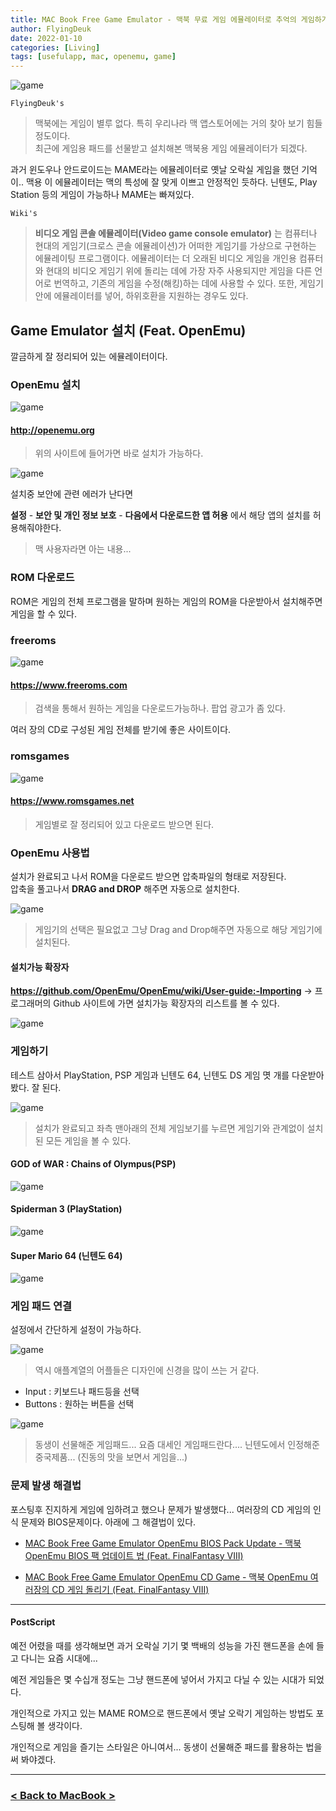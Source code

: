 ```yaml
---
title: MAC Book Free Game Emulator - 맥북 무료 게임 에뮬레이터로 추억의 게임하기 (Feat. OpenEmu)
author: FlyingDeuk
date: 2022-01-10
categories: [Living]
tags: [usefulapp, mac, openemu, game]
---
```


![game](/img/living/macbook/game.jpg)

`FlyingDeuk's`
> 맥북에는 게임이 별루 없다. 특히 우리나라 맥 앱스토어에는 거의 찾아 보기 힘들 정도이다. <br>
최근에 게임용 패드를 선물받고 설치해본 맥북용 게임 에뮬레이터가 되겠다.

과거 윈도우나 안드로이드는 MAME라는 에뮬레이터로 옛날 오락실 게임을 했던 기억이.. 맥용 이 에뮬레이터는 맥의 특성에 잘 맞게 이쁘고 안정적인 듯하다.
닌텐도, Play Station 등의 게임이 가능하나 MAME는 빠져있다.

`Wiki's`
> **비디오 게임 콘솔 에뮬레이터(Video game console emulator)** 는 컴퓨터나 현대의 게임기(크로스 콘솔 에뮬레이션)가 어떠한 게임기를 가상으로 구현하는 에뮬레이팅 프로그램이다. 에뮬레이터는 더 오래된 비디오 게임을 개인용 컴퓨터와 현대의 비디오 게임기 위에 돌리는 데에 가장 자주 사용되지만 게임을 다른 언어로 번역하고, 기존의 게임을 수정(해킹)하는 데에 사용할 수 있다. 또한, 게임기 안에 에뮬레이터를 넣어, 하위호환을 지원하는 경우도 있다.

## Game Emulator 설치 (Feat. OpenEmu)
깔금하게 잘 정리되어 있는 에뮬레이터이다.

### OpenEmu 설치

![game](/img/living/macbook/game1.jpg)

#### <http://openemu.org>
> 위의 사이트에 들어가면 바로 설치가 가능하다.

![game](/img/living/macbook/game2.jpg)

설치중 보안에 관련 에러가 난다면

**설정** - **보안 및 개인 정보 보호** - **다음에서 다운로드한 앱 허용** 에서 해당 앱의 설치를 허용해줘야한다.
> 맥 사용자라면 아는 내용...

### ROM 다운로드
ROM은 게임의 전체 프로그램을 말하며 원하는 게임의 ROM을 다운받아서 설치해주면 게임을 할 수 있다.

### freeroms
![game](/img/living/macbook/game5.jpg)

#### <https://www.freeroms.com>
> 검색을 통해서 원하는 게임을 다운로드가능하나. 팝업 광고가 좀 있다.

여러 장의 CD로 구성된 게임 전체를 받기에 좋은 사이트이다.


### romsgames
![game](/img/living/macbook/game6.jpg)

#### <https://www.romsgames.net>
> 게임별로 잘 정리되어 있고 다운로드 받으면 된다.

### OpenEmu 사용법
설치가 완료되고 나서 ROM을 다운로드 받으면 압축파일의 형태로 저장된다. <br>
압축을 풀고나서 **DRAG and DROP** 해주면 자동으로 설치한다.

![game](/img/living/macbook/game4.jpg)
> 게임기의 선택은 필요없고 그냥 Drag and Drop해주면 자동으로 해당 게임기에 설치된다.

#### 설치가능 확장자

**<https://github.com/OpenEmu/OpenEmu/wiki/User-guide:-Importing>** -> 프로그래머의 Github 사이트에 가면 설치가능 확장자의 리스트를 볼 수 있다.

![game](/img/living/macbook/game8.jpg)

### 게임하기
테스트 삼아서 PlayStation, PSP 게임과 닌텐도 64, 닌텐도 DS 게임 몃 개를 다운받아 봤다. 잘 된다.

![game](/img/living/macbook/game9.jpg)
> 설치가 완료되고 좌측 맨아래의 전체 게임보기를 누르면 게임기와 관계없이 설치된 모든 게임을 볼 수 있다.

#### GOD of WAR : Chains of Olympus(PSP)
![game](/img/living/macbook/game13.jpg)

#### Spiderman 3 (PlayStation)
![game](/img/living/macbook/game10.jpg)

#### Super Mario 64 (닌텐도 64)
![game](/img/living/macbook/game11.jpg)

### 게임 패드 연결
설정에서 간단하게 설정이 가능하다.

![game](/img/living/macbook/game7.jpg)
> 역시 애플계열의 어플들은 디자인에 신경을 많이 쓰는 거 같다.
- Input : 키보드나 패드등을 선택
- Buttons : 원하는 버튼을 선택

![game](/img/living/macbook/game3.jpg)
> 동생이 선물해준 게임패드... 요즘 대세인 게임패드란다.... 닌텐도에서 인정해준 중국제품... (진동의 맛을 보면서 게임을...)

### 문제 발생 해결법
포스팅후 진지하게 게임에 임하려고 했으나 문제가 발생했다... 여러장의 CD 게임의 인식 문제와 BIOS문제이다. 아래에 그 해결법이 있다.

- [MAC Book Free Game Emulator OpenEmu BIOS Pack Update - 맥북 OpenEmu BIOS 팩 업데이트 법 (Feat. FinalFantasy VIII)](/posts/MacGameBIOS/)

- [MAC Book Free Game Emulator OpenEmu CD Game - 맥북 OpenEmu 여러장의 CD 게임 돌리기 (Feat. FinalFantasy VIII)](/posts/MacGameCD/)

------
#### PostScript
예전 어렸을 때를 생각해보면 과거 오락실 기기 몇 백배의 성능을 가진 핸드폰을 손에 들고 다니는 요즘 시대에...

예전 게임들은 몇 수십개 정도는 그냥 핸드폰에 넣어서 가지고 다닐 수 있는 시대가 되었다.

개인적으로 가지고 있는 MAME ROM으로 핸드폰에서 옛날 오락기 게임하는 방법도 포스팅해 볼 생각이다.

개인적으로 게임을 즐기는 스타일은 아니여서... 동생이 선물해준 패드를 활용하는 법을 써 봐야겠다.

-----------

### [< Back to MacBook >](/posts/Macbook/)
